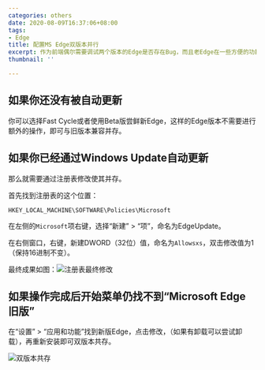 ```yaml
---
categories: others
date: 2020-08-09T16:37:06+08:00
tags:
- Edge
title: 配置MS Edge双版本并行
excerpt: 作为前端偶尔需要调试两个版本的Edge是否存在Bug，而且老Edge在一些方便的功能，比如PDF预览，新Edge还是不如的，因此本文主要介绍如何配置双版本共存。
thumbnail: ''

---
```

## 如果你还没有被自动更新

你可以选择Fast Cycle或者使用Beta版尝鲜新Edge，这样的Edge版本不需要进行额外的操作，即可与旧版本兼容并存。

## 如果你已经通过Windows Update自动更新

那么就需要通过注册表修改使其并存。

首先找到注册表的这个位置：

`HKEY_LOCAL_MACHINE\SOFTWARE\Policies\Microsoft`

在左侧的`Microsoft`项右键，选择“新建” > “项”，命名为EdgeUpdate。

在右侧窗口，右键，新建DWORD（32位）值，命名为`Allowsxs`，双击修改值为1（保持16进制不变）。

最终成果如图：![注册表最终修改](https://x.arcto.xyz/DD5JPL/dual-edge-reg.png)

## 如果操作完成后开始菜单仍找不到“Microsoft Edge 旧版”

在“设置” > “应用和功能”找到新版Edge，点击修改，（如果有卸载可以尝试卸载），再重新安装即可双版本共存。

![双版本共存](https://x.arcto.xyz/S3ReV0/dual-edge-final.png)